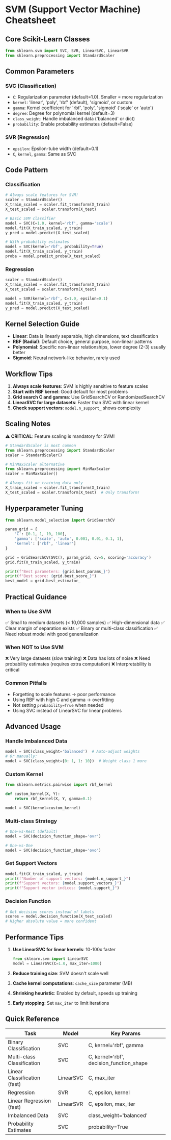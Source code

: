 # SVM (Support Vector Machine) Cheatsheet

## Core Scikit-Learn Classes
```python
from sklearn.svm import SVC, SVR, LinearSVC, LinearSVR
from sklearn.preprocessing import StandardScaler
```

## Common Parameters

### SVC (Classification)
- `C`: Regularization parameter (default=1.0). Smaller = more regularization
- `kernel`: 'linear', 'poly', 'rbf' (default), 'sigmoid', or custom
- `gamma`: Kernel coefficient for 'rbf', 'poly', 'sigmoid' ('scale' or 'auto')
- `degree`: Degree for polynomial kernel (default=3)
- `class_weight`: Handle imbalanced data ('balanced' or dict)
- `probability`: Enable probability estimates (default=False)

### SVR (Regression)
- `epsilon`: Epsilon-tube width (default=0.1)
- `C`, `kernel`, `gamma`: Same as SVC

## Code Pattern

### Classification
```python
# Always scale features for SVM!
scaler = StandardScaler()
X_train_scaled = scaler.fit_transform(X_train)
X_test_scaled = scaler.transform(X_test)

# Basic SVM classifier
model = SVC(C=1.0, kernel='rbf', gamma='scale')
model.fit(X_train_scaled, y_train)
y_pred = model.predict(X_test_scaled)

# With probability estimates
model = SVC(kernel='rbf', probability=True)
model.fit(X_train_scaled, y_train)
proba = model.predict_proba(X_test_scaled)
```

### Regression
```python
scaler = StandardScaler()
X_train_scaled = scaler.fit_transform(X_train)
X_test_scaled = scaler.transform(X_test)

model = SVR(kernel='rbf', C=1.0, epsilon=0.1)
model.fit(X_train_scaled, y_train)
y_pred = model.predict(X_test_scaled)
```

## Kernel Selection Guide

- **Linear**: Data is linearly separable, high dimensions, text classification
- **RBF (Radial)**: Default choice, general purpose, non-linear patterns
- **Polynomial**: Specific non-linear relationships, lower degree (2-3) usually better
- **Sigmoid**: Neural network-like behavior, rarely used

## Workflow Tips

1. **Always scale features**: SVM is highly sensitive to feature scales
2. **Start with RBF kernel**: Good default for most problems
3. **Grid search C and gamma**: Use GridSearchCV or RandomizedSearchCV
4. **LinearSVC for large datasets**: Faster than SVC with linear kernel
5. **Check support vectors**: `model.n_support_` shows complexity

## Scaling Notes

⚠️ **CRITICAL**: Feature scaling is mandatory for SVM!

```python
# StandardScaler is most common
from sklearn.preprocessing import StandardScaler
scaler = StandardScaler()

# MinMaxScaler alternative
from sklearn.preprocessing import MinMaxScaler
scaler = MinMaxScaler()

# Always fit on training data only
X_train_scaled = scaler.fit_transform(X_train)
X_test_scaled = scaler.transform(X_test)  # Only transform!
```

## Hyperparameter Tuning

```python
from sklearn.model_selection import GridSearchCV

param_grid = {
    'C': [0.1, 1, 10, 100],
    'gamma': ['scale', 'auto', 0.001, 0.01, 0.1, 1],
    'kernel': ['rbf', 'linear']
}

grid = GridSearchCV(SVC(), param_grid, cv=5, scoring='accuracy')
grid.fit(X_train_scaled, y_train)

print(f"Best parameters: {grid.best_params_}")
print(f"Best score: {grid.best_score_}")
best_model = grid.best_estimator_
```

## Practical Guidance

### When to Use SVM
✅ Small to medium datasets (< 10,000 samples)
✅ High-dimensional data
✅ Clear margin of separation exists
✅ Binary or multi-class classification
✅ Need robust model with good generalization

### When NOT to Use SVM
❌ Very large datasets (slow training)
❌ Data has lots of noise
❌ Need probability estimates (requires extra computation)
❌ Interpretability is critical

### Common Pitfalls
- Forgetting to scale features → poor performance
- Using RBF with high C and gamma → overfitting
- Not setting `probability=True` when needed
- Using SVC instead of LinearSVC for linear problems

## Advanced Usage

### Handle Imbalanced Data
```python
model = SVC(class_weight='balanced')  # Auto-adjust weights
# Or manually:
model = SVC(class_weight={0: 1, 1: 10})  # Weight class 1 more
```

### Custom Kernel
```python
from sklearn.metrics.pairwise import rbf_kernel

def custom_kernel(X, Y):
    return rbf_kernel(X, Y, gamma=0.1)

model = SVC(kernel=custom_kernel)
```

### Multi-class Strategy
```python
# One-vs-Rest (default)
model = SVC(decision_function_shape='ovr')

# One-vs-One
model = SVC(decision_function_shape='ovo')
```

### Get Support Vectors
```python
model.fit(X_train_scaled, y_train)
print(f"Number of support vectors: {model.n_support_}")
print(f"Support vectors: {model.support_vectors_}")
print(f"Support vector indices: {model.support_}")
```

### Decision Function
```python
# Get decision scores instead of labels
scores = model.decision_function(X_test_scaled)
# Higher absolute value = more confident
```

## Performance Tips

1. **Use LinearSVC for linear kernels**: 10-100x faster
   ```python
   from sklearn.svm import LinearSVC
   model = LinearSVC(C=1.0, max_iter=1000)
   ```

2. **Reduce training size**: SVM doesn't scale well
3. **Cache kernel computations**: `cache_size` parameter (MB)
4. **Shrinking heuristic**: Enabled by default, speeds up training
5. **Early stopping**: Set `max_iter` to limit iterations

## Quick Reference

| Task | Model | Key Params |
|------|-------|------------|
| Binary Classification | SVC | C, kernel='rbf', gamma |
| Multi-class Classification | SVC | C, kernel='rbf', decision_function_shape |
| Linear Classification (fast) | LinearSVC | C, max_iter |
| Regression | SVR | C, epsilon, kernel |
| Linear Regression (fast) | LinearSVR | C, epsilon, max_iter |
| Imbalanced Data | SVC | class_weight='balanced' |
| Probability Estimates | SVC | probability=True |
